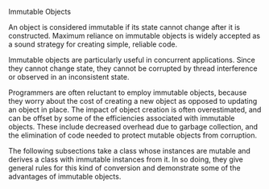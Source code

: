 Immutable Objects

An object is considered immutable if its state cannot change after it is constructed. Maximum reliance on immutable objects is widely accepted as a sound strategy for creating simple, reliable code.

Immutable objects are particularly useful in concurrent applications. Since they cannot change state, they cannot be corrupted by thread interference or observed in an inconsistent state.

Programmers are often reluctant to employ immutable objects, because they worry about the cost of creating a new object as opposed to updating an object in place. The impact of object creation is often overestimated, and can be offset by some of the efficiencies associated with immutable objects. These include decreased overhead due to garbage collection, and the elimination of code needed to protect mutable objects from corruption.

The following subsections take a class whose instances are mutable and derives a class with immutable instances from it. In so doing, they give general rules for this kind of conversion and demonstrate some of the advantages of immutable objects.